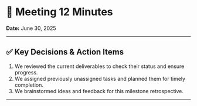 # 📝 Meeting 12 Minutes  

**Date:** June 30, 2025  

---

## ✅ Key Decisions & Action Items

1. We reviewed the current deliverables to check their status and ensure
progress.  
2. We assigned previously unassigned tasks and planned them for timely
completion.  
3. We brainstormed ideas and feedback for this milestone retrospective.

---
